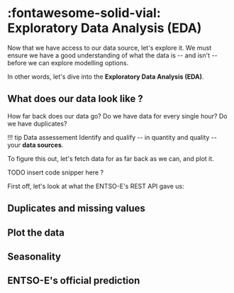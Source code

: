 # :fontawesome-solid-vial: Exploratory Data Analysis (EDA)

Now that we have access to our data source, let's explore it.
We must ensure we have a good understanding of what the data is -- and isn't -- before we can explore modelling options.

In other words, let's dive into the **Exploratory Data Analysis (EDA)**.

## What does our data look like ?

How far back does our data go? Do we have data for every single hour? Do we have duplicates?

!!! tip Data assessement
    Identify and qualify -- in quantity and quality -- your **data sources**.

To figure this out, let's fetch data for as far back as we can, and plot it.

TODO insert code snipper here ?

First off, let's look at what the ENTSO-E's REST API gave us:


## Duplicates and missing values

## Plot the data

## Seasonality

## ENTSO-E's official prediction




